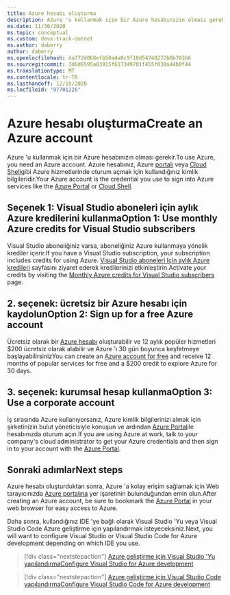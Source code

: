 ```yaml
---
title: Azure hesabı oluşturma
description: Azure 'u kullanmak için bir Azure hesabınızın olması gerekir.  Bu makalede, bir Azure hesabına kaydolmak için en yaygın üç yol ele alınmaktadır.
ms.date: 11/30/2020
ms.topic: conceptual
ms.custom: devx-track-dotnet
ms.author: daberry
author: daberry
ms.openlocfilehash: da772d068efb50a4a0c9f10d54748272b8b703b6
ms.sourcegitcommit: 3d6d6595a03915f617349781f455f838a44b0f44
ms.translationtype: MT
ms.contentlocale: tr-TR
ms.lasthandoff: 12/19/2020
ms.locfileid: "97701226"
---
```

# <a name="create-an-azure-account"></a><span data-ttu-id="51b95-104">Azure hesabı oluşturma</span><span class="sxs-lookup"><span data-stu-id="51b95-104">Create an Azure account</span></span>

<span data-ttu-id="51b95-105">Azure 'u kullanmak için bir Azure hesabınızın olması gerekir.</span><span class="sxs-lookup"><span data-stu-id="51b95-105">To use Azure, you need an Azure account.</span></span>  <span data-ttu-id="51b95-106">Azure hesabınız, Azure [portalı](https://portal.azure.com) veya [Cloud Shell](https://shell.azure.com)gibi Azure hizmetlerinde oturum açmak için kullandığınız kimlik bilgileridir.</span><span class="sxs-lookup"><span data-stu-id="51b95-106">Your Azure account is the credential you use to sign into Azure services like the [Azure Portal](https://portal.azure.com) or [Cloud Shell](https://shell.azure.com).</span></span>

## <a name="option-1-use-monthly-azure-credits-for-visual-studio-subscribers"></a><span data-ttu-id="51b95-107">Seçenek 1: Visual Studio aboneleri için aylık Azure kredilerini kullanma</span><span class="sxs-lookup"><span data-stu-id="51b95-107">Option 1: Use monthly Azure credits for Visual Studio subscribers</span></span>

<span data-ttu-id="51b95-108">Visual Studio aboneliğiniz varsa, aboneliğiniz Azure kullanmaya yönelik krediler içerir.</span><span class="sxs-lookup"><span data-stu-id="51b95-108">If you have a Visual Studio subscription, your subscription includes credits for using Azure.</span></span>  <span data-ttu-id="51b95-109">[Visual Studio aboneleri Için aylık Azure kredileri](https://azure.microsoft.com/pricing/member-offers/credit-for-visual-studio-subscribers/) sayfasını ziyaret ederek kredilerinizi etkinleştirin.</span><span class="sxs-lookup"><span data-stu-id="51b95-109">Activate your credits by visiting the [Monthly Azure credits for Visual Studio subscribers](https://azure.microsoft.com/pricing/member-offers/credit-for-visual-studio-subscribers/) page.</span></span>

## <a name="option-2-sign-up-for-a-free-azure-account"></a><span data-ttu-id="51b95-110">2. seçenek: ücretsiz bir Azure hesabı için kaydolun</span><span class="sxs-lookup"><span data-stu-id="51b95-110">Option 2: Sign up for a free Azure account</span></span>

<span data-ttu-id="51b95-111">Ücretsiz olarak bir [Azure hesabı](https://azure.microsoft.com/free/dotnet/) oluşturabilir ve 12 aylık popüler hizmetleri $200 ücretsiz olarak alabilir ve Azure 'ı 30 gün boyunca keşfetmeye başlayabilirsiniz</span><span class="sxs-lookup"><span data-stu-id="51b95-111">You can create an [Azure account for free](https://azure.microsoft.com/free/dotnet/) and receive 12 months of popular services for free and a $200 credit to explore Azure for 30 days.</span></span>

## <a name="option-3-use-a-corporate-account"></a><span data-ttu-id="51b95-112">3. seçenek: kurumsal hesap kullanma</span><span class="sxs-lookup"><span data-stu-id="51b95-112">Option 3: Use a corporate account</span></span>

<span data-ttu-id="51b95-113">İş sırasında Azure kullanıyorsanız, Azure kimlik bilgilerinizi almak için şirketinizin bulut yöneticisiyle konuşun ve ardından [Azure Portal](https://portal.azure.com)ile hesabınızda oturum açın.</span><span class="sxs-lookup"><span data-stu-id="51b95-113">If you are using Azure at work, talk to your company's cloud administrator to get your Azure credentials and then sign in to your account with the [Azure Portal](https://portal.azure.com).</span></span>

## <a name="next-steps"></a><span data-ttu-id="51b95-114">Sonraki adımlar</span><span class="sxs-lookup"><span data-stu-id="51b95-114">Next steps</span></span>

<span data-ttu-id="51b95-115">Azure hesabı oluşturduktan sonra, Azure 'a kolay erişim sağlamak için Web tarayıcınızda [Azure portalına](https://portal.azure.com) yer işaretinin bulunduğundan emin olun.</span><span class="sxs-lookup"><span data-stu-id="51b95-115">After creating an Azure account, be sure to bookmark the [Azure Portal](https://portal.azure.com) in your web browser for easy access to Azure.</span></span>

<span data-ttu-id="51b95-116">Daha sonra, kullandığınız IDE 'ye bağlı olarak Visual Studio 'Yu veya Visual Studio Code Azure geliştirme için yapılandırmak isteyeceksiniz.</span><span class="sxs-lookup"><span data-stu-id="51b95-116">Next, you will want to configure Visual Studio or Visual Studio Code for Azure development depending on which IDE you use.</span></span>

> [!div class="nextstepaction"]
> [<span data-ttu-id="51b95-117">Azure geliştirme için Visual Studio 'Yu yapılandırma</span><span class="sxs-lookup"><span data-stu-id="51b95-117">Configure Visual Studio for Azure development</span></span>](./configure-visual-studio.md)

> [!div class="nextstepaction"]
> [<span data-ttu-id="51b95-118">Azure geliştirme için Visual Studio Code yapılandırma</span><span class="sxs-lookup"><span data-stu-id="51b95-118">Configure Visual Studio Code for Azure development</span></span>](./configure-vs-code.md)

